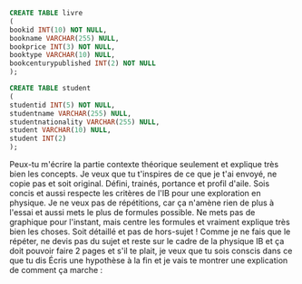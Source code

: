 ```SQL
CREATE TABLE livre
(
bookid INT(10) NOT NULL,
bookname VARCHAR(255) NULL,
bookprice INT(3) NOT NULL,
booktype VARCHAR(10) NULL,
bookcenturypublished INT(2) NOT NULL
);
```

```SQL
CREATE TABLE student
(
studentid INT(5) NOT NULL,
studentname VARCHAR(255) NULL,
studentnationality VARCHAR(255) NULL,
student VARCHAR(10) NULL,
student INT(2)
);
```































Peux-tu m'écrire la partie contexte théorique seulement et explique très bien les concepts. Je veux que tu t'inspires de ce que je t'ai envoyé, ne copie pas et soit original. Défini, trainés, portance et profil d'aile. Sois concis et aussi respecte les critères de l'IB pour une exploration en physique. Je ne veux pas de répétitions, car ça n'amène rien de plus à l'essai et aussi mets le plus de formules possible. Ne mets pas de graphique pour l'instant, mais centre les formules et vraiment explique très bien les choses. Soit détaillé et pas de hors-sujet ! Comme je ne fais que le répéter, ne devis pas du sujet et reste sur le cadre de la physique IB et ça doit pouvoir faire 2 pages et s'il te plait, je veux que tu sois conscis dans ce que tu dis Écris une hypothèse à la fin et je vais te montrer une explication de comment ça marche :